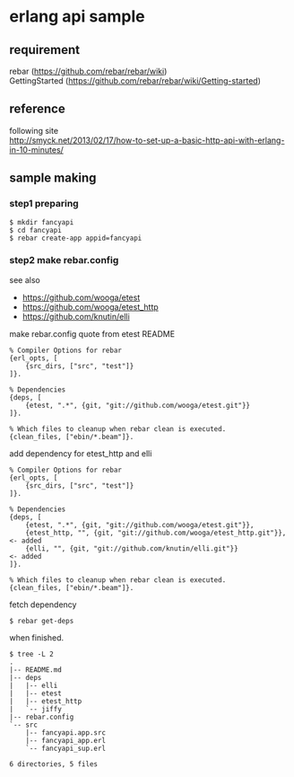 # erlang api sample

## requirement

rebar (https://github.com/rebar/rebar/wiki)  
GettingStarted (https://github.com/rebar/rebar/wiki/Getting-started)

## reference

following site  
http://smyck.net/2013/02/17/how-to-set-up-a-basic-http-api-with-erlang-in-10-minutes/

## sample making

### step1 preparing

    $ mkdir fancyapi
    $ cd fancyapi
    $ rebar create-app appid=fancyapi

### step2 make rebar.config

see also

* https://github.com/wooga/etest  
* https://github.com/wooga/etest_http  
* https://github.com/knutin/elli

make rebar.config quote from etest README

    % Compiler Options for rebar
    {erl_opts, [
        {src_dirs, ["src", "test"]}
    ]}.

    % Dependencies
    {deps, [
        {etest, ".*", {git, "git://github.com/wooga/etest.git"}}
    ]}.

    % Which files to cleanup when rebar clean is executed.
    {clean_files, ["ebin/*.beam"]}.

add dependency for etest_http and elli

    % Compiler Options for rebar
    {erl_opts, [
        {src_dirs, ["src", "test"]}
    ]}.

    % Dependencies
    {deps, [
        {etest, ".*", {git, "git://github.com/wooga/etest.git"}},
        {etest_http, "", {git, "git://github.com/wooga/etest_http.git"}},       <- added
        {elli, "", {git, "git://github.com/knutin/elli.git"}}                   <- added
    ]}.

    % Which files to cleanup when rebar clean is executed.
    {clean_files, ["ebin/*.beam"]}.

fetch dependency

    $ rebar get-deps

when finished.

    $ tree -L 2
    .
    |-- README.md
    |-- deps
    |   |-- elli
    |   |-- etest
    |   |-- etest_http
    |   `-- jiffy
    |-- rebar.config
    `-- src
        |-- fancyapi.app.src
        |-- fancyapi_app.erl
        `-- fancyapi_sup.erl

    6 directories, 5 files

